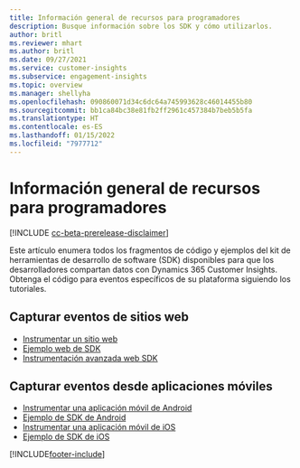 ```yaml
---
title: Información general de recursos para programadores
description: Busque información sobre los SDK y cómo utilizarlos.
author: britl
ms.reviewer: mhart
ms.author: britl
ms.date: 09/27/2021
ms.service: customer-insights
ms.subservice: engagement-insights
ms.topic: overview
ms.manager: shellyha
ms.openlocfilehash: 090860071d34c6dc64a745993628c46014455b80
ms.sourcegitcommit: bb1ca84bc38e81fb2ff2961c457384b7beb5b5fa
ms.translationtype: HT
ms.contentlocale: es-ES
ms.lasthandoff: 01/15/2022
ms.locfileid: "7977712"
---
```

# <a name="developer-resources-overview"></a>Información general de recursos para programadores

[!INCLUDE [cc-beta-prerelease-disclaimer](includes/cc-beta-prerelease-disclaimer.md)]

Este artículo enumera todos los fragmentos de código y ejemplos del kit de herramientas de desarrollo de software (SDK) disponibles para que los desarrolladores compartan datos con Dynamics 365 Customer Insights. Obtenga el código para eventos específicos de su plataforma siguiendo los tutoriales.

## <a name="capture-events-from-websites"></a>Capturar eventos de sitios web

- [Instrumentar un sitio web](instrument-website.md)
- [Ejemplo web de SDK](websdk-sample.md)
- [Instrumentación avanzada web SDK](advanced-SDK-implementation.md)

## <a name="capture-events-from-mobile-apps"></a>Capturar eventos desde aplicaciones móviles

- [Instrumentar una aplicación móvil de Android](get-started-android.md)
- [Ejemplo de SDK de Android](androidsdk-sample.md)
- [Instrumentar una aplicación móvil de iOS](get-started-ios.md)
- [Ejemplo de SDK de iOS](iossdk-sample.md)

[!INCLUDE[footer-include](../includes/footer-banner.md)]
